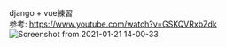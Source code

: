 django + vue練習<br>
参考: https://www.youtube.com/watch?v=GSKQVRxbZdk<br>
![Screenshot from 2021-01-21 14-00-33](https://user-images.githubusercontent.com/39718781/105282249-43f04d80-5bf1-11eb-9569-1a762ca82de6.png)
